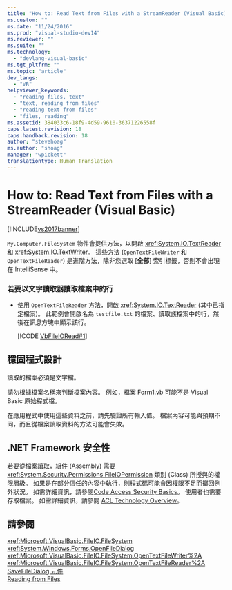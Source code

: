 ```yaml
---
title: "How to: Read Text from Files with a StreamReader (Visual Basic) | Microsoft Docs"
ms.custom: ""
ms.date: "11/24/2016"
ms.prod: "visual-studio-dev14"
ms.reviewer: ""
ms.suite: ""
ms.technology: 
  - "devlang-visual-basic"
ms.tgt_pltfrm: ""
ms.topic: "article"
dev_langs: 
  - "VB"
helpviewer_keywords: 
  - "reading files, text"
  - "text, reading from files"
  - "reading text from files"
  - "files, reading"
ms.assetid: 384033c6-18f9-4d59-9610-36371226558f
caps.latest.revision: 18
caps.handback.revision: 18
author: "stevehoag"
ms.author: "shoag"
manager: "wpickett"
translationtype: Human Translation
---
```

# How to: Read Text from Files with a StreamReader (Visual Basic)
[!INCLUDE[vs2017banner](../../../../csharp/includes/vs2017banner.md)]

`My.Computer.FileSystem` 物件會提供方法，以開啟 <xref:System.IO.TextReader> 和 <xref:System.IO.TextWriter>。  這些方法 \(`OpenTextFileWriter` 和 `OpenTextFileReader`\) 是進階方法，除非您選取 \[**全部**\] 索引標籤，否則不會出現在 IntelliSense 中。  
  
### 若要以文字讀取器讀取檔案中的行  
  
-   使用 `OpenTextFileReader` 方法，開啟 <xref:System.IO.TextReader> \(其中已指定檔案\)。  此範例會開啟名為 `testfile.txt` 的檔案、讀取該檔案中的行，然後在訊息方塊中顯示該行。  
  
     [!CODE [VbFileIORead#1](../CodeSnippet/VS_Snippets_VBCSharp/VbFileIORead#1)]  
  
## 穩固程式設計  
 讀取的檔案必須是文字檔。  
  
 請勿根據檔案名稱來判斷檔案內容。  例如，檔案 Form1.vb 可能不是 Visual Basic 原始程式檔。  
  
 在應用程式中使用這些資料之前，請先驗證所有輸入值。  檔案內容可能與預期不同，而且從檔案讀取資料的方法可能會失敗。  
  
## .NET Framework 安全性  
 若要從檔案讀取，組件 \(Assembly\) 需要 <xref:System.Security.Permissions.FileIOPermission> 類別 \(Class\) 所授與的權限層級。  如果是在部分信任的內容中執行，則程式碼可能會因權限不足而擲回例外狀況。  如需詳細資訊，請參閱[Code Access Security Basics](../Topic/Code%20Access%20Security%20Basics.md)。  使用者也需要存取檔案。  如需詳細資訊，請參閱 [ACL Technology Overview](http://msdn.microsoft.com/zh-tw/06fbf66d-6f02-4378-b863-b2f12e349045)。  
  
## 請參閱  
 <xref:Microsoft.VisualBasic.FileIO.FileSystem>   
 <xref:System.Windows.Forms.OpenFileDialog>   
 <xref:Microsoft.VisualBasic.FileIO.FileSystem.OpenTextFileWriter%2A>   
 <xref:Microsoft.VisualBasic.FileIO.FileSystem.OpenTextFileReader%2A>   
 [SaveFileDialog 元件](../Topic/SaveFileDialog%20Component%20\(Windows%20Forms\).md)   
 [Reading from Files](../../../../visual-basic/developing-apps/programming/drives-directories-files/reading-from-files.md)